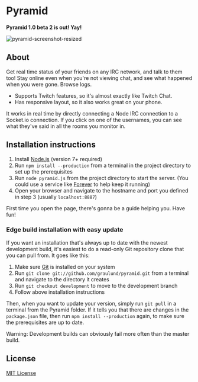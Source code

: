 Pyramid
=======

**Pyramid 1.0 beta 2 is out! Yay!**

![pyramid-screenshot-resized](https://cloud.githubusercontent.com/assets/80858/24841349/cd66d46e-1d82-11e7-9108-b7e4295413e0.png)

## About

Get real time status of your friends on any IRC network, and talk to them too! Stay online even when you're not viewing chat, and see what happened when you were gone. Browse logs. 

* Supports Twitch features, so it's almost exactly like Twitch Chat.
* Has responsive layout, so it also works great on your phone.

It works in real time by directly connecting a Node IRC connection to a Socket.io connection. If you click on one of the usernames, you can see what they've said in all the rooms you monitor in.

## Installation instructions

1. Install [Node.js](http://nodejs.org/) (version 7+ required)
2. Run `npm install --production` from a terminal in the project directory to set up the prerequisites
3. Run `node pyramid.js` from the project directory to start the server. (You could use a service like [Forever](https://github.com/foreverjs/forever) to help keep it running)
4. Open your browser and navigate to the hostname and port you defined in step 3 (usually `localhost:8887`)

First time you open the page, there's gonna be a guide helping you. Have fun!

### Edge build installation with easy update

If you want an installation that's always up to date with the newest development build, it's easiest to do a read-only Git repository clone that you can pull from. It goes like this:

1. Make sure [Git](https://git-scm.com/) is installed on your system
2. Run `git clone git://github.com/graulund/pyramid.git` from a terminal and navigate to the directory it creates
3. Run `git checkout development` to move to the development branch
4. Follow above installation instructions

Then, when you want to update your version, simply run `git pull` in a terminal from the Pyramid folder. If it tells you that there are changes in the `package.json` file, then run `npm install --production` again, to make sure the prerequisites are up to date.

Warning: Development builds can obviously fail more often than the master build.

## License
[MIT License](LICENSE)
